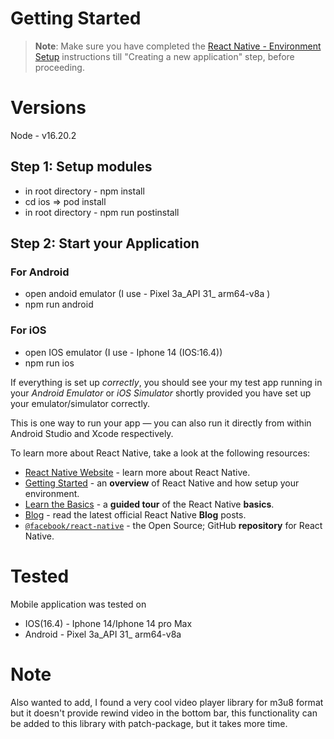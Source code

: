 # Getting Started

>**Note**: Make sure you have completed the [React Native - Environment Setup](https://reactnative.dev/docs/environment-setup) instructions till "Creating a new application" step, before proceeding.

# Versions 

Node - v16.20.2

## Step 1: Setup modules

- in root directory - npm install
- cd ios => pod install
- in root directory - npm run postinstall


## Step 2: Start your Application

### For Android

 - open andoid emulator (I use - Pixel 3a_API 31_ arm64-v8a )
 - npm run android

### For iOS

 - open IOS emulator (I use - Iphone 14 (IOS:16.4))
 - npm run ios


If everything is set up _correctly_, you should see your my test app running in your _Android Emulator_ or _iOS Simulator_ shortly provided you have set up your emulator/simulator correctly.

This is one way to run your app — you can also run it directly from within Android Studio and Xcode respectively.


To learn more about React Native, take a look at the following resources:

- [React Native Website](https://reactnative.dev) - learn more about React Native.
- [Getting Started](https://reactnative.dev/docs/environment-setup) - an **overview** of React Native and how setup your environment.
- [Learn the Basics](https://reactnative.dev/docs/getting-started) - a **guided tour** of the React Native **basics**.
- [Blog](https://reactnative.dev/blog) - read the latest official React Native **Blog** posts.
- [`@facebook/react-native`](https://github.com/facebook/react-native) - the Open Source; GitHub **repository** for React Native.

# Tested 

Mobile application was tested on 
- IOS(16.4) - Iphone 14/Iphone 14 pro Max
- Android - Pixel 3a_API 31_ arm64-v8a

# Note
Also wanted to add, I found a very cool video player library for m3u8 format but it doesn't provide rewind video in the bottom bar, this functionality can be added to this library with patch-package, but it takes more time.
